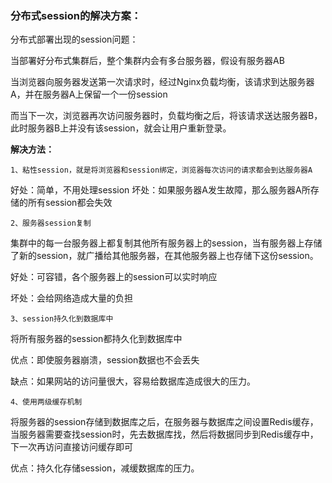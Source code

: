 ### 分布式session的解决方案：

分布式部署出现的session问题：

当部署好分布式集群后，整个集群内会有多台服务器，假设有服务器AB

当浏览器向服务器发送第一次请求时，经过Nginx负载均衡，该请求到达服务器A，并在服务器A上保留一个一份session

而当下一次，浏览器再次访问服务器时，负载均衡之后，将该请求送达服务器B，此时服务器B上并没有该session，就会让用户重新登录。

**解决方法：**

`1、粘性session，就是将浏览器和session绑定，浏览器每次访问的请求都会到达服务器A`

好处：简单，不用处理session
坏处：如果服务器A发生故障，那么服务器A所存储的所有session都会失效

`2、服务器session复制`

集群中的每一台服务器上都复制其他所有服务器上的session，当有服务器上存储了新的session，就广播给其他服务器，在其他服务器上也存储下这份session。

好处：可容错，各个服务器上的session可以实时响应

坏处：会给网络造成大量的负担

`3、session持久化到数据库中`

将所有服务器的session都持久化到数据库中

优点：即使服务器崩溃，session数据也不会丢失

缺点：如果网站的访问量很大，容易给数据库造成很大的压力。

`4、使用两级缓存机制`

将服务器的session存储到数据库之后，在服务器与数据库之间设置Redis缓存，当服务器需要查找session时，先去数据库找，然后将数据同步到Redis缓存中，下一次再访问直接访问缓存即可

优点：持久化存储session，减缓数据库的压力。




